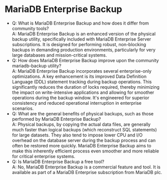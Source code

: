 # MariaDB Enterprise Backup

* Q: What is MariaDB Enterprise Backup and how does it differ from community tools?\
  A: MariaDB Enterprise Backup is an enhanced version of the physical backup utility, specifically included with MariaDB Enterprise Server subscriptions. It is designed for performing robust, non-blocking backups in demanding production environments, particularly for very large databases and mission-critical systems.
* Q: How does MariaDB Enterprise Backup improve upon the community mariadb-backup utility?\
  A: MariaDB Enterprise Backup incorporates several enterprise-only optimizations. A key enhancement is its improved Data Definition Language (DDL) statement tracking during backup operations. This significantly reduces the duration of locks required, thereby minimizing the impact on write-intensive applications and allowing for smoother operations during the backup window. It's engineered for superior consistency and reduced operational interruption in enterprise scenarios.
* Q: What are the general benefits of physical backups, such as those performed by MariaDB Enterprise Backup?\
  A: Physical backups, by copying the actual data files, are generally much faster than logical backups (which reconstruct SQL statements) for large datasets. They also tend to impose lower CPU and I/O overhead on the database server during the backup process and can often be restored more quickly. MariaDB Enterprise Backup aims to make this inherently efficient process even smoother and more reliable for critical enterprise systems.
* Q: Is MariaDB Enterprise Backup a free tool?\
  A: No, MariaDB Enterprise Backup is a commercial feature and tool. It is available as part of a MariaDB Enterprise subscription from MariaDB plc.
